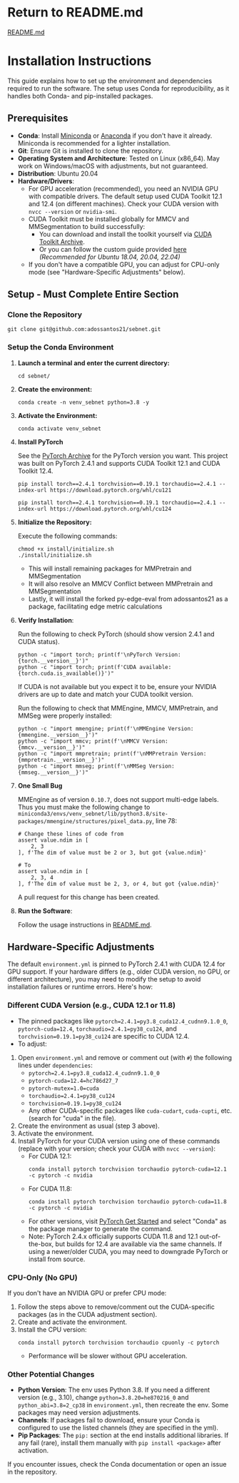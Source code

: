 # Return to README.md
[README.md](../README.md)

# Installation Instructions

This guide explains how to set up the environment and dependencies required to run the software. The setup uses Conda for reproducibility, as it handles both Conda- and pip-installed packages.

## Prerequisites

- **Conda**: Install [Miniconda](https://docs.conda.io/en/latest/miniconda.html) or [Anaconda](https://www.anaconda.com/products/distribution) if you don't have it already. Miniconda is recommended for a lighter installation.
- **Git**: Ensure Git is installed to clone the repository.
- **Operating System and Architecture**: Tested on Linux (x86_64). May work on Windows/macOS with adjustments, but not guaranteed.
- **Distribution**: Ubuntu 20.04
- **Hardware/Drivers**: 
  - For GPU acceleration (recommended), you need an NVIDIA GPU with compatible drivers. The default setup used CUDA Toolkit 12.1 and 12.4 (on different machines). Check your CUDA version with `nvcc --version` or `nvidia-smi`.
  - CUDA Toolkit must be installed globally for MMCV and MMSegmentation to build successfully:
    - You can download and install the toolkit yourself via [CUDA Toolkit Archive](https://developer.nvidia.com/cuda-toolkit-archive).
    - Or you can follow the custom guide provided [here](../docs/cuda_toolkit.md) *(Recommended for Ubuntu 18.04, 20.04, 22.04)*
  - If you don't have a compatible GPU, you can adjust for CPU-only mode (see "Hardware-Specific Adjustments" below).

## Setup - Must Complete Entire Section

### **Clone the Repository**
```
git clone git@github.com:adossantos21/sebnet.git
```
### **Setup the Conda Environment**

1. **Launch a terminal and enter the current directory:**
   ```
   cd sebnet/
   ```

2. **Create the environment:**
   ```
   conda create -n venv_sebnet python=3.8 -y
   ```
3. **Activate the Environment:**
   ```
   conda activate venv_sebnet
   ```
4. **Install PyTorch**

   See the [PyTorch Archive](https://pytorch.org/get-started/previous-versions/) for the PyTorch version you want. This project was built on PyTorch 2.4.1 and supports CUDA Toolkit 12.1 and CUDA Toolkit 12.4.
   ```
   pip install torch==2.4.1 torchvision==0.19.1 torchaudio==2.4.1 --index-url https://download.pytorch.org/whl/cu121
   ```
   ```
   pip install torch==2.4.1 torchvision==0.19.1 torchaudio==2.4.1 --index-url https://download.pytorch.org/whl/cu124
   ```
4. **Initialize the Repository:**

   Execute the following commands:
    ```
    chmod +x install/initialize.sh
    ./install/initialize.sh
    ```
    - This will install remaining packages for MMPretrain and MMSegmentation
    - It will also resolve an MMCV Conflict between MMPretrain and MMSegmentation
    - Lastly, it will install the forked py-edge-eval from adossantos21 as a package, facilitating edge metric calculations
5. **Verify Installation**:

   Run the following to check PyTorch (should show version 2.4.1 and CUDA status).
   ```
   python -c "import torch; print(f'\nPyTorch Version: {torch.__version__}')"
   python -c "import torch; print(f'CUDA available: {torch.cuda.is_available()}')"
   ```
   If CUDA is not available but you expect it to be, ensure your NVIDIA drivers are up to date and match your CUDA toolkit version.

   Run the following to check that MMEngine, MMCV, MMPretrain, and MMSeg were properly installed:
   ```
   python -c "import mmengine; print(f'\nMMEngine Version: {mmengine.__version__}')"
   python -c "import mmcv; print(f'\nMMCV Version: {mmcv.__version__}')"
   python -c "import mmpretrain; print(f'\nMMPretrain Version: {mmpretrain.__version__}')"
   python -c "import mmseg; print(f'\nMMSeg Version: {mmseg.__version__}')"
   ```
6. **One Small Bug**

   MMEngine as of version `0.10.7`, does not support multi-edge labels. Thus you must make the following change to `miniconda3/envs/venv_sebnet/lib/python3.8/site-packages/mmengine/structures/pixel_data.py`, line 78:
   ```
   # Change these lines of code from
   assert value.ndim in [
       2, 3
   ], f'The dim of value must be 2 or 3, but got {value.ndim}'

   # To
   assert value.ndim in [
       2, 3, 4
   ], f'The dim of value must be 2, 3, or 4, but got {value.ndim}'
   ```
   A pull request for this change has been created.

8. **Run the Software**:

   Follow the usage instructions in [README.md](../README.md).

## Hardware-Specific Adjustments

The default `environment.yml` is pinned to PyTorch 2.4.1 with CUDA 12.4 for GPU support. If your hardware differs (e.g., older CUDA version, no GPU, or different architecture), you may need to modify the setup to avoid installation failures or runtime errors. Here's how:

### Different CUDA Version (e.g., CUDA 12.1 or 11.8)
- The pinned packages like `pytorch=2.4.1=py3.8_cuda12.4_cudnn9.1.0_0`, `pytorch-cuda=12.4`, `torchaudio=2.4.1=py38_cu124`, and `torchvision=0.19.1=py38_cu124` are specific to CUDA 12.4.
- To adjust:
1. Open `environment.yml` and remove or comment out (with `#`) the following lines under `dependencies`:
    - `pytorch=2.4.1=py3.8_cuda12.4_cudnn9.1.0_0`
    - `pytorch-cuda=12.4=hc786d27_7`
    - `pytorch-mutex=1.0=cuda`
    - `torchaudio=2.4.1=py38_cu124`
    - `torchvision=0.19.1=py38_cu124`
    - Any other CUDA-specific packages like `cuda-cudart`, `cuda-cupti`, etc. (search for "cuda" in the file).
2. Create the environment as usual (step 3 above).
3. Activate the environment.
4. Install PyTorch for your CUDA version using one of these commands (replace with your version; check your CUDA with `nvcc --version`):
   - For CUDA 12.1:
     ```
     conda install pytorch torchvision torchaudio pytorch-cuda=12.1 -c pytorch -c nvidia
     ```
   - For CUDA 11.8:
     ```
     conda install pytorch torchvision torchaudio pytorch-cuda=11.8 -c pytorch -c nvidia
     ```
   - For other versions, visit [PyTorch Get Started](https://pytorch.org/get-started/locally/) and select "Conda" as the package manager to generate the command.
   - Note: PyTorch 2.4.x officially supports CUDA 11.8 and 12.1 out-of-the-box, but builds for 12.4 are available via the same channels. If using a newer/older CUDA, you may need to downgrade PyTorch or install from source.

### CPU-Only (No GPU)

If you don't have an NVIDIA GPU or prefer CPU mode:
1. Follow the steps above to remove/comment out the CUDA-specific packages (as in the CUDA adjustment section).
2. Create and activate the environment.
3. Install the CPU version:
    ```
    conda install pytorch torchvision torchaudio cpuonly -c pytorch
    ```
    - Performance will be slower without GPU acceleration.

### Other Potential Changes
- **Python Version**: The env uses Python 3.8. If you need a different version (e.g., 3.10), change `python=3.8.20=he870216_0` and `python_abi=3.8=2_cp38` in `environment.yml`, then recreate the env. Some packages may need version adjustments.
- **Channels**: If packages fail to download, ensure your Conda is configured to use the listed channels (they are specified in the yml).
- **Pip Packages**: The `pip:` section at the end installs additional libraries. If any fail (rare), install them manually with `pip install <package>` after activation.

If you encounter issues, check the Conda documentation or open an issue in the repository.
